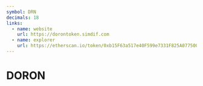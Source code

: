 ```yaml
---
symbol: DRN
decimals: 18
links:
  - name: website
    url: https://dorontoken.simdif.com
  - name: explorer
    url: https://etherscan.io/token/0xb15F63a517e40F599e7331F825A0775001915Fb6
---
```


# DORON
